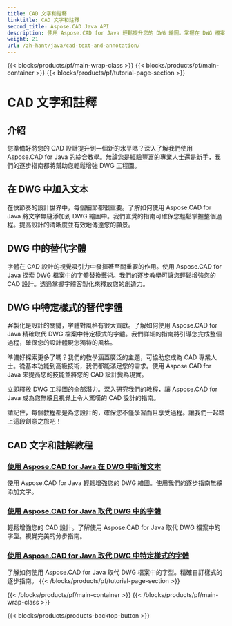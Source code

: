 ```yaml
---
title: CAD 文字和註釋
linktitle: CAD 文字和註釋
second_title: Aspose.CAD Java API
description: 使用 Aspose.CAD for Java 輕鬆提升您的 DWG 繪圖。掌握在 DWG 檔案中新增和替換字體。視覺完美的分步指南。
weight: 21
url: /zh-hant/java/cad-text-and-annotation/
---
```


{{< blocks/products/pf/main-wrap-class >}}
{{< blocks/products/pf/main-container >}}
{{< blocks/products/pf/tutorial-page-section >}}

# CAD 文字和註釋


## 介紹 

您準備好將您的 CAD 設計提升到一個新的水平嗎？深入了解我們使用 Aspose.CAD for Java 的綜合教學。無論您是經驗豐富的專業人士還是新手，我們的逐步指南都將幫助您輕鬆增強 DWG 工程圖。

## 在 DWG 中加入文本

在快節奏的設計世界中，每個細節都很重要。了解如何使用 Aspose.CAD for Java 將文字無縫添加到 DWG 繪圖中。我們直覺的指南可確保您輕鬆掌握整個過程。提高設計的清晰度並有效地傳達您的願景。

## DWG 中的替代字體

字體在 CAD 設計的視覺吸引力中發揮著至關重要的作用。使用 Aspose.CAD for Java 探索 DWG 檔案中的字體替換藝術。我們的逐步教學可讓您輕鬆增強您的 CAD 設計。透過掌握字體客製化來釋放您的創造力。

## DWG 中特定樣式的替代字體

客製化是設計的關鍵，字體對風格有很大貢獻。了解如何使用 Aspose.CAD for Java 精確取代 DWG 檔案中特定樣式的字體。我們詳細的指南將引導您完成整個過程，確保您的設計體現您獨特的風格。

準備好探索更多了嗎？我們的教學涵蓋廣泛的主題，可協助您成為 CAD 專業人士。從基本功能到高級技術，我們都能滿足您的需求。使用 Aspose.CAD for Java 來提高您的技能並將您的 CAD 設計變為現實。

立即釋放 DWG 工程圖的全部潛力。深入研究我們的教程，讓 Aspose.CAD for Java 成為您無縫且視覺上令人驚嘆的 CAD 設計的指南。

請記住，每個教程都是為您設計的，確保您不僅學習而且享受過程。讓我們一起踏上這段創意之旅吧！
## CAD 文字和註解教程
### [使用 Aspose.CAD for Java 在 DWG 中新增文本](./add-text-in-dwg/)
使用 Aspose.CAD for Java 輕鬆增強您的 DWG 繪圖。使用我們的逐步指南無縫添加文字。
### [使用 Aspose.CAD for Java 取代 DWG 中的字體](./substitute-font-in-dwg/)
輕鬆增強您的 CAD 設計。了解使用 Aspose.CAD for Java 取代 DWG 檔案中的字型。視覺完美的分步指南。
### [使用 Aspose.CAD for Java 取代 DWG 中特定樣式的字體](./substitute-font-of-particular-style-in-dwg/)
了解如何使用 Aspose.CAD for Java 取代 DWG 檔案中的字型。精確自訂樣式的逐步指南。
{{< /blocks/products/pf/tutorial-page-section >}}

{{< /blocks/products/pf/main-container >}}
{{< /blocks/products/pf/main-wrap-class >}}

{{< blocks/products/products-backtop-button >}}
